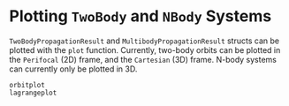 # Plotting `TwoBody` and `NBody` Systems

`TwoBodyPropagationResult` and `MultibodyPropagationResult` structs can be plotted with the `plot` function. Currently, two-body orbits can be plotted in the `Perifocal` (2D) frame, and the `Cartesian` (3D) frame. N-body systems can currently only be plotted in 3D.

```@docs
orbitplot
lagrangeplot
```
